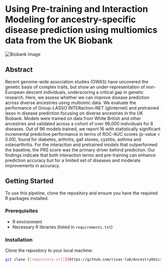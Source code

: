 # Using Pre-training and Interaction Modeling for ancestry-specific disease prediction using multiomics data from the UK Biobank

![Biobank Image](https://github.com/rivas-lab/multiomics/raw/main/images/diagram_ukb.jpg)

## Abstract
Recent genome-wide association studies (GWAS) have uncovered the genetic basis of complex traits, but show an under-representation of non-European descent individuals, underscoring a critical gap in genetic research. Here, we assess whether we can improve disease prediction across diverse ancestries using multiomic data. We evaluate the performance of Group-LASSO INTERaction-NET (glinternet) and pretrained lasso in disease prediction focusing on diverse ancestries in the UK Biobank. Models were trained on data from White British and other ancestries and validated across a cohort of over 96,000 individuals for 8 diseases. Out of 96 models trained, we report 16 with statistically significant incremental predictive performance in terms of ROC-AUC scores (p-value < 0.05), found for diabetes, arthritis, gall stones, cystitis, asthma and osteoarthritis. For the interaction and pretrained models that outperformed the baseline, the PRS score was the primary driver behind prediction. Our findings indicate that both interaction terms and pre-training can enhance prediction accuracy but for a limited set of diseases and moderate improvements in accuracy.

## Getting Started
To use this pipeline, clone the repository and ensure you have the required R packages installed.

### Prerequisites
- R environment
- Necessary R libraries (listed in `requirements.txt`)

### Installation
Clone the repository to your local machine:
```bash
git clone [[repository-url]](https://github.com/rivas-lab/AncestryOmicsUKB.git)
```
